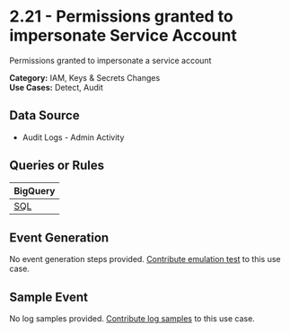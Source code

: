 # 2.21 - Permissions granted to impersonate Service Account
Permissions granted to impersonate a service account


**Category:** IAM, Keys & Secrets Changes
</br>
**Use Cases:** Detect, Audit
</br>

## Data Source
- Audit Logs - Admin Activity


## Queries or Rules
BigQuery |
--- |
[SQL](../../sql/2_21_permissions_granted_to_impersonate_SA.sql) |

## Event Generation
No event generation steps provided. [Contribute emulation test](../../CONTRIBUTING.md) to this use case.

## Sample Event
No log samples provided. [Contribute log samples](../../CONTRIBUTING.md) to this use case.

